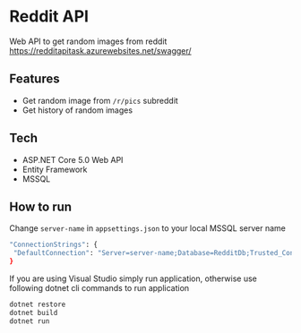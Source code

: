 # Reddit API

Web API to get random images from reddit
https://redditapitask.azurewebsites.net/swagger/

## Features

- Get random image from `/r/pics` subreddit
- Get history of random images

## Tech

- ASP.NET Core 5.0 Web API
- Entity Framework
- MSSQL

## How to run
Change `server-name` in `appsettings.json` to your local MSSQL server name
```sh
"ConnectionStrings": {
 "DefaultConnection": "Server=server-name;Database=RedditDb;Trusted_Connection=True;MultipleActiveResultSets=true"
}
```

If you are using Visual Studio simply run application, otherwise use following dotnet cli commands to run application

```sh
dotnet restore
dotnet build
dotnet run
```

